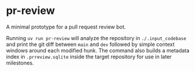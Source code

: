 # pr-review

A minimal prototype for a pull request review bot.

Running `uv run pr-review` will analyze the repository in `./.input_codebase`
and print the git diff between `main` and `dev` followed by simple context
windows around each modified hunk. The command also builds a metadata index in
`.prreview.sqlite` inside the target repository for use in later milestones.
